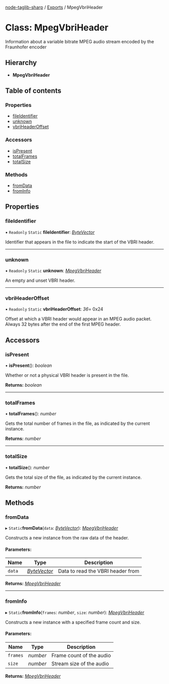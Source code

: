 [node-taglib-sharp](../README.md) / [Exports](../modules.md) / MpegVbriHeader

# Class: MpegVbriHeader

Information about a variable bitrate MPEG audio stream encoded by the Fraunhofer encoder

## Hierarchy

* **MpegVbriHeader**

## Table of contents

### Properties

- [fileIdentifier](mpegvbriheader.md#fileidentifier)
- [unknown](mpegvbriheader.md#unknown)
- [vbriHeaderOffset](mpegvbriheader.md#vbriheaderoffset)

### Accessors

- [isPresent](mpegvbriheader.md#ispresent)
- [totalFrames](mpegvbriheader.md#totalframes)
- [totalSize](mpegvbriheader.md#totalsize)

### Methods

- [fromData](mpegvbriheader.md#fromdata)
- [fromInfo](mpegvbriheader.md#frominfo)

## Properties

### fileIdentifier

▪ `Readonly` `Static` **fileIdentifier**: [*ByteVector*](bytevector.md)

Identifier that appears in the file to indicate the start of the VBRI header.

___

### unknown

▪ `Readonly` `Static` **unknown**: [*MpegVbriHeader*](mpegvbriheader.md)

An empty and unset VBRI header.

___

### vbriHeaderOffset

▪ `Readonly` `Static` **vbriHeaderOffset**: *36*= 0x24

Offset at which a VBRI header would appear in an MPEG audio packet. Always 32 bytes after
the end of the first MPEG header.

## Accessors

### isPresent

• **isPresent**(): *boolean*

Whether or not a physical VBRI header is present in the file.

**Returns:** *boolean*

___

### totalFrames

• **totalFrames**(): *number*

Gets the total number of frames in the file, as indicated by the current instance.

**Returns:** *number*

___

### totalSize

• **totalSize**(): *number*

Gets the total size of the file, as indicated by the current instance.

**Returns:** *number*

## Methods

### fromData

▸ `Static`**fromData**(`data`: [*ByteVector*](bytevector.md)): [*MpegVbriHeader*](mpegvbriheader.md)

Constructs a new instance from the raw data of the header.

#### Parameters:

Name | Type | Description |
------ | ------ | ------ |
`data` | [*ByteVector*](bytevector.md) | Data to read the VBRI header from    |

**Returns:** [*MpegVbriHeader*](mpegvbriheader.md)

___

### fromInfo

▸ `Static`**fromInfo**(`frames`: *number*, `size`: *number*): [*MpegVbriHeader*](mpegvbriheader.md)

Constructs a new instance with a specified frame count and size.

#### Parameters:

Name | Type | Description |
------ | ------ | ------ |
`frames` | *number* | Frame count of the audio   |
`size` | *number* | Stream size of the audio    |

**Returns:** [*MpegVbriHeader*](mpegvbriheader.md)
